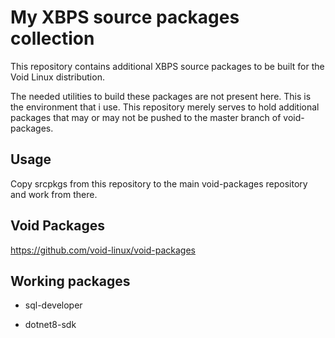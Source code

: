# My XBPS source packages collection

This repository contains additional XBPS source packages to be built for the Void Linux distribution.

The needed utilities to build these packages are not present here. This is the environment that i use.
This repository merely serves to hold additional packages that may or may not be pushed to the master branch of void-packages.

## Usage

Copy srcpkgs from this repository to the main void-packages repository and work from there.

## Void Packages

https://github.com/void-linux/void-packages

## Working packages

- sql-developer

- dotnet8-sdk
